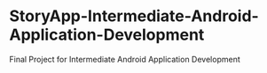 ﻿# StoryApp-Intermediate-Android-Application-Development
Final Project for Intermediate Android Application Development
